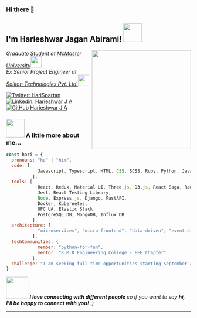 ### Hi there 👋

<h2> I'm Harieshwar Jagan Abirami! <img src="https://media.giphy.com/media/mGcNjsfWAjY5AEZNw6/giphy.gif" width="50"></h2>
<img align='right' src="https://media.giphy.com/media/v1.Y2lkPTc5MGI3NjExdXVibmtjZzZ5cnUxYTVzdXB2MGpzN3ZtMzEwcGlxOG9nNWM1ZjQxeCZlcD12MV9pbnRlcm5hbF9naWZfYnlfaWQmY3Q9Zw/13GIgrGdslD9oQ/giphy.gif" width="270">
<p><em>Graduate Student at <a href="https://www.mcmaster.ca/">McMaster University</a><img src="https://media.giphy.com/media/fYSnHlufseco8Fh93Z/giphy.gif" width="30"></br>Ex Senior Project Engineer at <a href="https://www.solitontech.com/">Soliton Technologies Pvt. Ltd.</a><img src="https://media.giphy.com/media/WUlplcMpOCEmTGBtBW/giphy.gif" width="30"> 
</em></p>

[![Twitter: HariSpartan](https://img.shields.io/twitter/follow/hariSpartan1?style=social)](https://twitter.com/hariSpartan_1)
[![Linkedin: Harieshwar J A](https://img.shields.io/badge/harieshwar-ja-blue?style=flat-square&logo=Linkedin&logoColor=white&link=https://www.linkedin.com/in/harieshwar-ja/)](https://www.linkedin.com/in/harieshwar-ja/)
[![GitHub Harieshwar J A](https://img.shields.io/github/followers/HariEshwar-J-A?label=follow&style=social)](https://github.com/HariEshwar-J-A)


### <img src="https://media.giphy.com/media/VgCDAzcKvsR6OM0uWg/giphy.gif" width="50"> A little more about me...  

```javascript
const hari = {
  pronouns: "he" | "him",
  code: [
            Javascript, Typescript, HTML, CSS, SCSS, Ruby, Python, Java, C, C++, LabVIEW, c#, Go, SQL, PLC
          ],
  tools: [
            React, Redux, Material UI, Three.js, D3.js, React Saga, Redux Toolkit, Styled-Components,
            Jest, React Testing Library,
            Node, Express.js, Django, FastAPI,
            Docker, Kubernetes,
            OPC UA, Elastic Stack,
            PostgreSQL DB, MongoDB, Influx DB
          ],
  architecture: [
            "microservices", "micro-frontend", "data-driven", "event-driven", "design system pattern"
          ],
  techCommunities: {
            member: "python-for-fun",
            mentor: "R.M.D Engineering College - EEE Chapter"
          },
  challenge: "I am seeking full time opportunities starting September 2025"
}
```

<img src="https://media.giphy.com/media/LnQjpWaON8nhr21vNW/giphy.gif" width="60"> <em><b>I love connecting with different people</b> so if you want to say <b>hi, I'll be happy to connect with you!</b> :)</em>

---

<!--
**HariEshwar-J-A/HariEshwar-J-A** is a ✨ _special_ ✨ repository because its `README.md` (this file) appears on your GitHub profile.

Here are some ideas to get you started:

- 🔭 I’m currently working on ...
- 🌱 I’m currently learning ...
- 👯 I’m looking to collaborate on ...
- 🤔 I’m looking for help with ...
- 💬 Ask me about ...
- 📫 How to reach me: ...
- 😄 Pronouns: ...
- ⚡ Fun fact: ...
-->
